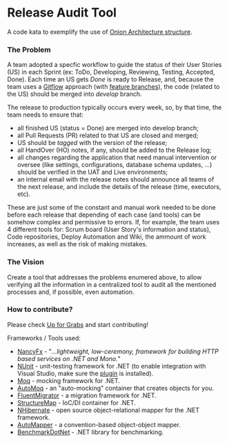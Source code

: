 # Release Audit Tool #
A code kata to exemplify the use of [Onion Architecture structure](https://www.infoq.com/news/2014/10/ddd-onion-architecture).

### The Problem ###
A team adopted a specfic workflow to guide the status of their User Stories (US) in each Sprint (ex: ToDo, Developing, Reviewing, Testing, Accepted, Done). 
Each time an US gets _Done_ is ready to Release, and, because the team uses a [Gitflow](https://www.atlassian.com/git/tutorials/comparing-workflows#gitflow-workflow) approach 
(with [feature branches](http://nvie.com/posts/a-successful-git-branching-model/)), the code (related to the US) should be merged into _develop_ branch.

The release to production typically occurs every week, so, by that time, the team needs to ensure that:
- all finished US (status = Done) are merged into develop branch;
- all Pull Requests (PR) related to that US are closed and merged;
- US should be _tagged_ with the version of the release;
- all HandOver (HO) notes, if any, should be added to the Release log;
- all changes regarding the application that need manual intervention or oversee (like settings, configurations, database schema updates, ...) should be verified in the UAT and Live environments;
- an internal email with the release notes should announce all teams of the next release, and include the details of the release (time, executors, etc).

These are just some of the constant and manual work needed to be done before each release that depending of each case (and tools) can be somehow complex and permissive to errors.
If, for example, the team uses 4 different tools for: Scrum board (User Story's information and status), Code repositories, Deploy Automation and Wiki, the ammount of work increases, as 
well as the risk of making mistakes.

### The Vision ###
Create a tool that addresses the problems enumered above, to allow verifying all the information in a centralized tool to audit all the 
mentioned processes and, if possible, even automation.

### How to contribute? ###
Please check [Up for Grabs](https://github.com/marcio-azevedo/CodeKata.ReleaseAuditTool/projects/1) and start contributing!

Frameworks / Tools used:
* [NancyFx](http://nancyfx.org/) - "_...lightweight, low-ceremony, framework for building HTTP based services on .NET and Mono._"
* [NUnit](https://www.nunit.org/) - unit-testing framework for .NET (to enable integration with Visual Studio, make sure the [plugin](https://github.com/nunit/docs/wiki/Visual-Studio-Test-Adapter) is installed).
* [Moq](https://github.com/Moq/moq4) - mocking framework for .NET.
* [AutoMoq](https://github.com/darrencauthon/AutoMoq) - an "auto-mocking" container that creates objects for you.
* [FluentMigrator](https://github.com/schambers/fluentmigrator) - a migration framework for .NET.
* [StructureMap](http://structuremap.github.io/) - IoC/DI container for .NET.
* [NHibernate](http://nhibernate.info/) - open source object-relational mapper for the .NET framework.
* [AutoMapper](http://automapper.org/) - a convention-based object-object mapper.
* [BenchmarkDotNet](http://benchmarkdotnet.org/) - .NET library for benchmarking.


